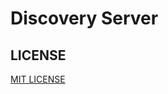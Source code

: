 # Discovery Server

## LICENSE
[MIT LICENSE](https://github.com/CompeteLeague/discoveryserver/blob/master/LICENSE)
